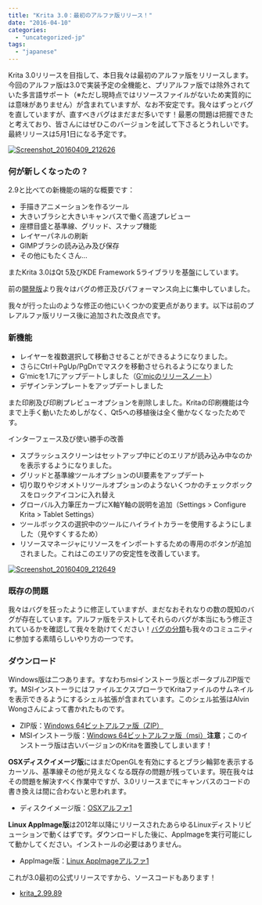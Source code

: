 ```yaml
---
title: "Krita 3.0：最初のアルファ版リリース！"
date: "2016-04-10"
categories: 
  - "uncategorized-jp"
tags: 
  - "japanese"
---
```


Krita 3.0リリースを目指して、本日我々は最初のアルファ版をリリースします。今回のアルファ版は3.0で実装予定の全機能と、プリアルファ版では除外されていた多言語サポート（※ただし現時点ではリソースファイルがないため実質的には意味がありません）が含まれていますが、なお不安定です。我々はずっとバグを直していますが、直すべきバグはまだまだ多いです！最悪の問題は把握できたと考えており、皆さんにはぜひこのバージョンを試して下さるとうれしいです。最終リリースは5月1日になる予定です。

[![Screenshot_20160409_212626](/images/posts/2016/Screenshot_20160409_212626-1024x576.png)](/images/posts/2016/Screenshot_20160409_212626.png)

### 何が新しくなったの？

2.9と比べての新機能の端的な概要です：

- 手描きアニメーションを作るツール
- 大きいブラシと大きいキャンバスで働く高速プレビュー
- 座標目盛と基準線、グリッド、スナップ機能
- レイヤーパネルの刷新
- GIMPブラシの読み込み及び保存
- その他にもたくさん…

またKrita 3.0はQt 5及びKDE Framework 5ライブラリを基盤にしています。

前の[開発版](https://jp.krita.org/item/3-0-pre-alpha-3-is-out/)より我々はバグの修正及びパフォーマンス向上に集中していました。

我々が行った山のような修正の他にいくつかの変更点があります。以下は前のプレアルファ版リリース後に追加された改良点です。

### 新機能

- レイヤーを複数選択して移動させることができるようになりました。
- さらにCtrl＋PgUp/PgDnでマスクを移動させられるようになりました
- G'micを1.7にアップデートしました（[G'micのリリースノート](https://discuss.pixls.us/t/release-of-gmic-1-7-0/835)）
- デザインテンプレートをアップデートしました

また印刷及び印刷プレビューオプションを削除しました。Kritaの印刷機能は今まで上手く動いたためしがなく、Qt5への移植後は全く働かなくなったためです。

インターフェース及び使い勝手の改善

- スプラッシュスクリーンはセットアップ中にどのエリアが読み込み中なのかを表示するようになりました。
- グリッドと基準線ツールオプションのUI要素をアップデート
- 切り取りやジオメトリツールオプションのようないくつかのチェックボックスをロックアイコンに入れ替え
- グローバル入力筆圧カーブにX軸Y軸の説明を追加（Settings > Configure Krita > Tablet Settings）
- ツールボックスの選択中のツールにハイライトカラーを使用するようにしました（見やすくするため）
- リソースマネージャにリソースをインポートするための専用のボタンが追加されました。これはこのエリアの安定性を改善しています。

[![Screenshot_20160409_212649](/images/posts/2016/Screenshot_20160409_212649-1024x576.png)](/images/posts/2016/Screenshot_20160409_212649.png)

### 既存の問題

我々はバグを狂ったように修正していますが、まだなおそれなりの数の既知のバグが存在しています。アルファ版をテストしてそれらのバグが本当にもう修正されているかを確認して我々を助けてください！[バグの分類](https://jp.krita.org/item/ways-to-help-krita-bug-triaging/)も我々のコミュニティに参加する素晴らしいやり方の一つです。

### ダウンロード

Windows版は二つあります。すなわちmsiインストーラ版とポータブルZIP版です。MSIインストーラにはファイルエクスプローラでKritaファイルのサムネイルを表示できるようにするシェル拡張が含まれています。このシェル拡張はAlvin Wongさんによって書かれたものです。

- ZIP版：[Windows 64ビットアルファ版（ZIP）](http://files.kde.org/krita/3/windows/krita-2.99.89.zip)
- MSIインストーラ版：[Windows 64ビットアルファ版（msi）](http://files.kde.org/krita/3/windows/krita-2.99.89.zip)**注意**；このインストーラ版は古いバージョンのKritaを置換してしまいます！

**OSXディスクイメージ版**にはまだOpenGLを有効にするとブラシ輪郭を表示するカーソル、基準線その他が見えなくなる既存の問題が残っています。現在我々はその問題を解決すべく作業中ですが、3.0リリースまでにキャンバスのコードの書き換えは間に合わないと思われます。

- ディスクイメージ版：[OSXアルファ1](http://files.kde.org/krita/3/osx/krita3-2.99.89.dmg)

**Linux AppImage版**は2012年以降にリリースされたあらゆるLinuxディストリビューションで動くはずです。ダウンロードした後に、AppImageを実行可能にして動かしてください。インストールの必要はありません。

- AppImage版：[Linux AppImageアルファ1](http://files.kde.org/krita/3/linux/krita-2.99.89.appimage)

これが3.0最初の公式リリースですから、ソースコードもあります！

- [krita\_2.99.89](http://download.kde.org/unstable/krita/2.99.89/)
